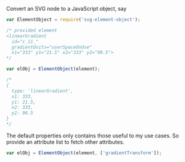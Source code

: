 Convert an SVG node to a JavaScript object, say

```js
var ElementObject = require('svg-element-object');

/* provided element
<linearGradient
  id="c_11_"
  gradientUnits="userSpaceOnUse"
  x1="333" y1="21.5" x2="333" y2="90.5">
*/

var elObj = ElementObject(element);

/*
{
  type: 'linearGradient',
  x1: 333,
  y1: 21.5,
  x2: 333,
  y2: 90.5
}
*/
```

The default properties only contains those useful to my use cases. So provide an attribute list to fetch other attributes.

```js
var elObj = ElementObject(element, ['gradientTransform']);
```